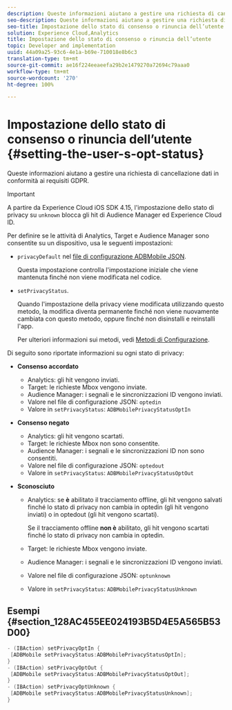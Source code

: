 ```yaml
---
description: Queste informazioni aiutano a gestire una richiesta di cancellazione dati in conformità ai requisiti GDPR.
seo-description: Queste informazioni aiutano a gestire una richiesta di cancellazione dati in conformità ai requisiti GDPR.
seo-title: Impostazione dello stato di consenso o rinuncia dell’utente
solution: Experience Cloud,Analytics
title: Impostazione dello stato di consenso o rinuncia dell’utente
topic: Developer and implementation
uuid: 44a09a25-93c6-4e1a-b69e-710018e8b6c3
translation-type: tm+mt
source-git-commit: ae16f224eeaeefa29b2e1479270a72694c79aaa0
workflow-type: tm+mt
source-wordcount: '270'
ht-degree: 100%

---
```



# Impostazione dello stato di consenso o rinuncia dell’utente {#setting-the-user-s-opt-status}

Queste informazioni aiutano a gestire una richiesta di cancellazione dati in conformità ai requisiti GDPR.

>[!IMPORTANT]
>
>A partire da Experience Cloud iOS SDK 4.15, l&#39;impostazione dello stato di privacy su `unknown` blocca gli hit di Audience Manager ed Experience Cloud ID.

Per definire se le attività di Analytics, Target e Audience Manager sono consentite su un dispositivo, usa le seguenti impostazioni:

* `privacyDefault` nel [file di configurazione ADBMobile JSON](/help/ios/configuration/json-config/json-config.md).

   Questa impostazione controlla l&#39;impostazione iniziale che viene mantenuta finché non viene modificata nel codice.

* `setPrivacyStatus`.

   Quando l&#39;impostazione della privacy viene modificata utilizzando questo metodo, la modifica diventa permanente finché non viene nuovamente cambiata con questo metodo, oppure finché non disinstalli e reinstalli l&#39;app.

   Per ulteriori informazioni sui metodi, vedi   [Metodi di Configurazione](/help/ios/configuration/json-config/json-config.md).

Di seguito sono riportate informazioni su ogni stato di privacy:

* **Consenso accordato**

   * Analytics: gli hit vengono inviati.
   * Target: le richieste Mbox vengono inviate.
   * Audience Manager: i segnali e le sincronizzazioni ID vengono inviati.
   * Valore nel file di configurazione JSON: `optedin`
   * Valore in `setPrivacyStatus`: `ADBMobilePrivacyStatusOptIn`

* **Consenso negato**

   * Analytics: gli hit vengono scartati.
   * Target: le richieste Mbox non sono consentite.
   * Audience Manager: i segnali e le sincronizzazioni ID non sono consentiti.
   * Valore nel file di configurazione JSON: `optedout`
   * Valore in `setPrivacyStatus`: `ADBMobilePrivacyStatusOptOut`

* **Sconosciuto**

   * Analytics: se **è** abilitato il tracciamento offline, gli hit vengono salvati finché lo stato di privacy non cambia in optedin (gli hit vengono inviati) o in optedout (gli hit vengono scartati).

      Se il tracciamento offline **non è** abilitato, gli hit vengono scartati finché lo stato di privacy non cambia in optedin.

   * Target: le richieste Mbox vengono inviate.
   * Audience Manager: i segnali e le sincronizzazioni ID vengono inviati.
   * Valore nel file di configurazione JSON: `optunknown`
   * Valore in `setPrivacyStatus`: `ADBMobilePrivacyStatusUnknown`

## Esempi {#section_128AC455EE024193B5D4E5A565B53D00}

```objective-c
- (IBAction) setPrivacyOptIn { 
 [ADBMobile setPrivacyStatus:ADBMobilePrivacyStatusOptIn]; 
} 
- (IBAction) setPrivacyOptOut { 
 [ADBMobile setPrivacyStatus:ADBMobilePrivacyStatusOptOut]; 
} 
- (IBAction) setPrivacyOptUnknown { 
 [ADBMobile setPrivacyStatus:ADBMobilePrivacyStatusUnknown]; 
}
```


